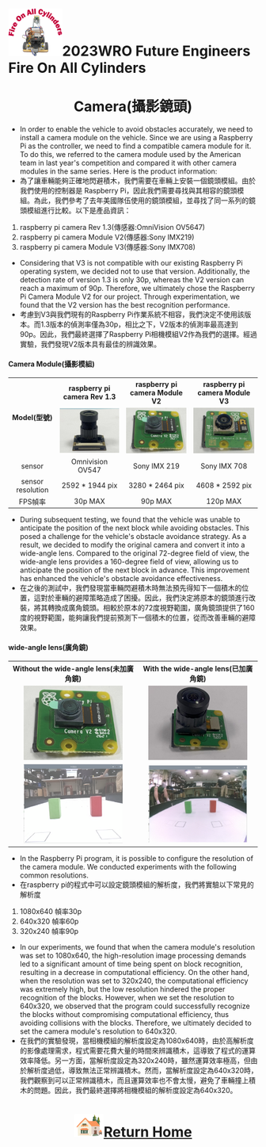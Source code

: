 ![LOGO](../../other/img/logo.png)2023WRO Future Engineers Fire On All Cylinders  
====
# <div align="center">Camera(攝影鏡頭)</div> 
- In order to enable the vehicle to avoid obstacles accurately, we need to install a camera module on the vehicle. Since we are using a Raspberry Pi as the controller, we need to find a compatible camera module for it. To do this, we referred to the camera module used by the American team in last year's competition and compared it with other camera modules in the same series. Here is the product information:
- 為了讓車輛能夠正確地閃避積木，我們需要在車輛上安裝一個鏡頭模組。由於我們使用的控制器是 Raspberry Pi，因此我們需要尋找與其相容的鏡頭模組。為此，我們參考了去年美國隊伍使用的鏡頭模組，並尋找了同一系列的鏡頭模組進行比較。以下是產品資訊：

1. raspberry pi camera Rev 1.3(傳感器:OmniVision OV5647)
2. raspberry pi camera Module V2(傳感器:Sony IMX219)
3. raspberry pi camera Module V3(傳感器:Sony IMX708)

- Considering that V3 is not compatible with our existing Raspberry Pi operating system, we decided not to use that version. Additionally, the detection rate of version 1.3 is only 30p, whereas the V2 version can reach a maximum of 90p. Therefore, we ultimately chose the Raspberry Pi Camera Module V2 for our project. Through experimentation, we found that the V2 version has the best recognition performance.
- 考慮到V3與我們現有的Raspberry Pi作業系統不相容，我們決定不使用該版本。而1.3版本的偵測率僅為30p，相比之下，V2版本的偵測率最高達到90p。因此，我們最終選擇了Raspberry Pi相機模組V2作為我們的選擇。經過實驗，我們發現V2版本具有最佳的辨識效果。

#### Camera Module(攝影模組)
<div align="center">
<table>
<tr align="center" >
<th rowspan="2">Model(型號)</th> 
<th >raspberry pi camera Rev 1.3</th>
<th >raspberry pi camera Module V2</th>
<th >raspberry pi camera Module V3</thd>
</tr>
<tr align="center">

<td><img src="./img/V1.jpeg" width=200 alt="V1"  /></td>
<td><img src="./img/V2.jpeg" width=200 alt="V2" ></td>
<td><img src="./img/V3.jpeg" width=200 alt="V3" /></td>
</tr>
<tr align="center">
<td>sensor</td>
<td>Omnivision OV547</td>
<td>Sony IMX 219</td>
<td>Sony IMX 708</td>
</tr>
<tr align="center">
<td>sensor resolution</td>
<td>2592 * 1944 pix</td>
<td>3280 * 2464 pix</td>
<td>4608 * 2592 pix</td>
</tr>
<tr align="center">
<td>FPS幀率</td>
<td>30p MAX</td>
<td>90p MAX</td>
<td>120p MAX</td>
</tr>
</table>
</div>



- During subsequent testing, we found that the vehicle was unable to anticipate the position of the next block while avoiding obstacles. This posed a challenge for the vehicle's obstacle avoidance strategy. As a result, we decided to modify the original camera and convert it into a wide-angle lens. Compared to the original 72-degree field of view, the wide-angle lens provides a 160-degree field of view, allowing us to anticipate the position of the next block in advance. This improvement has enhanced the vehicle's obstacle avoidance effectiveness.
- 在之後的測試中，我們發現當車輛閃避積木時無法預先得知下一個積木的位置，這對於車輛的避障策略造成了困擾。因此，我們決定將原本的鏡頭進行改裝，將其轉換成廣角鏡頭。相較於原本的72度視野範圍，廣角鏡頭提供了160度的視野範圍，能夠讓我們提前預測下一個積木的位置，從而改善車輛的避障效果。

#### wide-angle lens(廣角鏡)
<div align="center">
<table>
<tr align="center">
<th> Without the wide-angle lens(未加廣角鏡)</th> 
<th>With the wide-angle lens(已加廣角鏡)</th>
</tr>
<tr align="center">
<td><img src="./img/V2.jpeg" width=200 alt="site" ></td>
<td><img src="./img/V2_wide_angle.jpeg" width=200 alt="site" >
</td>
</tr>
<tr align="center">
<td><img src="./img/72angle.png" width=200 alt="site" ></td>
<td> <img src="./img/160angle.png" width=200 alt="site" ></td>
</tr>
</table>
</div>


- In the Raspberry Pi program, it is possible to configure the resolution of the camera module. We conducted experiments with the following common resolutions.
- 在raspberry pi的程式中可以設定鏡頭模組的解析度，我們將實驗以下常見的解析度

1. 1080x640 幀率30p
2. 640x320 幀率60p
3. 320x240 幀率90p
- In our experiments, we found that when the camera module's resolution was set to 1080x640, the high-resolution image processing demands led to a significant amount of time being spent on block recognition, resulting in a decrease in computational efficiency. On the other hand, when the resolution was set to 320x240, the computational efficiency was extremely high, but the low resolution hindered the proper recognition of the blocks. However, when we set the resolution to 640x320, we observed that the program could successfully recognize the blocks without compromising computational efficiency, thus avoiding collisions with the blocks. Therefore, we ultimately decided to set the camera module's resolution to 640x320.
- 在我們的實驗發現，當相機模組的解析度設定為1080x640時，由於高解析度的影像處理需求，程式需要花費大量的時間來辨識積木，這導致了程式的運算效率降低。另一方面，當解析度設定為320x240時，雖然運算效率極高，但由於解析度過低，導致無法正常辨識積木。然而，當解析度設定為640x320時，我們觀察到可以正常辨識積木，而且運算效率也不會太慢，避免了車輛撞上積木的問題。因此，我們最終選擇將相機模組的解析度設定為640x320。 
# <div align="center">![HOME](../../other/img/Home.png)[Return Home](../../)</div>  

